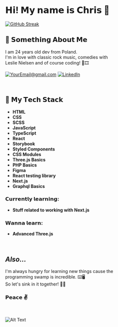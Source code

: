 # 𝗛𝗶! 𝗠𝘆 𝗻𝗮𝗺𝗲 𝗶𝘀 𝗖𝗵𝗿𝗶𝘀 👋

[![GitHub Streak](http://github-readme-streak-stats.herokuapp.com?user=BlackAndWhiteCarnage&theme=dark&date_format=M%20j%5B%2C%20Y%5D)](https://git.io/streak-stats)


## 👾 𝗦𝗼𝗺𝗲𝘁𝗵𝗶𝗻𝗴 𝗔𝗯𝗼𝘂𝘁 𝗠𝗲

I am 24 years old dev from Poland. <br />
I'm in love with classic rock music, comedies with <br />
Leslie Nielsen and of course coding! 🎸🎞

<a href="mailto:krzys.repsch@gmail.com">![YourEmail@gmail.com](https://img.shields.io/badge/Gmail-D14836?style=for-the-badge&logo=gmail&logoColor=white)</a>
<a href="https://www.linkedin.com/in/krzysztof-repsch-892146231">![LinkedIn](https://img.shields.io/badge/LinkedIn-0077B5?style=for-the-badge&logo=linkedin&logoColor=white)</a>



<br />

## 🔧 𝗠𝘆 𝗧𝗲𝗰𝗵 𝗦𝘁𝗮𝗰𝗸


- **HTML**
- **CSS**
- **SCSS**
- **JavaScript**
- **TypeScript**
- **React**
- **Storybook**
- **Styled Components**
- **CSS Modules**
- **Three.js Basics**
- **PHP Basics**
- **Figma**
- **React testing library**
- **Next.js**
- **Graphql Basics**

### 𝗖𝘂𝗿𝗿𝗲𝗻𝘁𝗹𝘆 𝗹𝗲𝗮𝗿𝗻𝗶𝗻𝗴:
- **Stuff related to working with Next.js**

### 𝗪𝗮𝗻𝗻𝗮 𝗹𝗲𝗮𝗿𝗻:
- **Advanced Three.js**

<br />


## *Also...* 

I'm always hungry for learning new things cause the <br />
programming swamp is incredible. ⌨️🖥 <br />
So let's sink in it together! 🏊‍♀️

### 𝗣𝗲𝗮𝗰𝗲 ✌️

<br />

![Alt Text](https://c.tenor.com/j5YcO9slE7YAAAAC/leslie-nielsen-nothing-to-see-here.gif)






